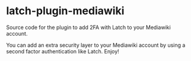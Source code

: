 # latch-plugin-mediawiki
Source code for the plugin to add 2FA with Latch to your Mediawiki account.

You can add an extra security layer to your Mediawiki account by using a second factor authentication like Latch.
Enjoy!
